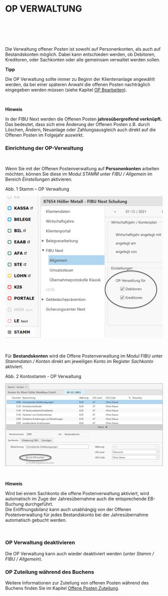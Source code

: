 # OP VERWALTUNG

## &nbsp;

&nbsp;

Die Verwaltung offener Posten ist sowohl auf Personenkonten, als auch auf Bestandskonten möglich. Dabei kann entschieden werden, ob Debitoren, Kreditoren, oder Sachkonten oder alle gemeinsam verwaltet werden sollen.

**Tipp**

Die OP Verwaltung sollte immer zu Beginn der Klientenanlage angewählt werden, da bei einer späteren Anwahl die offenen Posten nachträglich eingegeben werden müssen (siehe Kapitel [OP Bearbeiten](<OPBearbeiten.md>)).

&nbsp;

**Hinweis**

In der FIBU Next werden die Offenen Posten **jahresübergreifend verknüpft.** Das bedeutet, dass sich eine Änderung der Offenen Posten z.B. durch Löschen, Ändern, Neuanlage oder Zahlungsausgleich auch direkt auf die Offenen Posten im Folgejahr auswirkt.

### Einrichtung der OP-Verwaltung

&nbsp;

Wenn Sie mit der Offenen Postenverwaltung auf **Personenkonten** arbeiten möchten, können Sie diese im Modul *STAMM* unter *FIBU / Allgemein* im Bereich *Einstellungen* aktivieren.&nbsp;

Abb. 1 Stamm – OP Verwaltung

![Image](<../lib/NeuesElement133.png>)

&nbsp;

Für **Bestandskonten** wird die Offene Postenverwaltung im Modul FIBU unter *Stammdaten / Konten* direkt am jeweiligen Konto im Register *Sachkonto* aktiviert.

Abb. 2 Kontostamm - OP Verwaltung

![Image](<../lib/NeuesElement131.png>)

&nbsp;

**Hinweis**

Wird bei einem Sachkonto die offene Postenverwaltung aktiviert, wird automatisch im Zuge der Jahresübernahme auch die entsprechende EB-Buchung durchgeführt. \
Die Eröffnungsbilanz kann auch unabhängig von der Offenen Postenverwaltung für jedes Bestandskonto bei der Jahresübernahme automatisch gebucht werden.

&nbsp;

### OP Verwaltung deaktivieren

Die OP Verwaltung kann auch wieder deaktiviert werden (unter *Stamm / FIBU / Allgemein*).&nbsp;

### OP Zuteilung während des Buchens

Weitere Informationen zur Zuteilung von offenen Posten während des Buchens finden Sie im Kapitel [Offene Posten Zuteilung](<OffenePostenZuteilung.md>).

